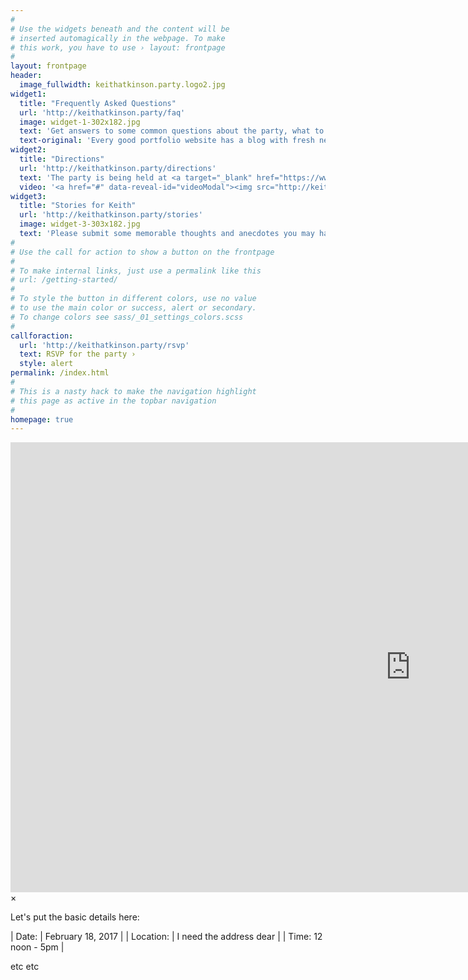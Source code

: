 ```yaml
---
#
# Use the widgets beneath and the content will be
# inserted automagically in the webpage. To make
# this work, you have to use › layout: frontpage
#
layout: frontpage
header:
  image_fullwidth: keithatkinson.party.logo2.jpg
widget1:
  title: "Frequently Asked Questions"
  url: 'http://keithatkinson.party/faq'
  image: widget-1-302x182.jpg
  text: 'Get answers to some common questions about the party, what to wear, what to bring and learn more about Keith before the big day.'
  text-original: 'Every good portfolio website has a blog with fresh news, thoughts and develop&shy;ments of your activities. <em>Feeling Responsive</em> offers you a fully functional blog with an archive page to give readers a quick overview of all your posts.'
widget2:
  title: "Directions"
  url: 'http://keithatkinson.party/directions'
  text: 'The party is being held at <a target="_blank" href="https://www.google.com/maps/place/Bonogin+Rd,+Bonogin+QLD+4213,+Australia/">Somewhere in the Bonogin Rd area</a>, in the Gold Coast hinterland.'
  video: '<a href="#" data-reveal-id="videoModal"><img src="http://keithatkinson.party/images/start-video-keith-trailer-302x182.jpg" width="302" height="182" alt=""/></a>'
widget3:
  title: "Stories for Keith"
  url: 'http://keithatkinson.party/stories'
  image: widget-3-303x182.jpg
  text: 'Please submit some memorable thoughts and anecdotes you may have about Keith.  We plan to assemble them and share a select few at the party.'
#
# Use the call for action to show a button on the frontpage
#
# To make internal links, just use a permalink like this
# url: /getting-started/
#
# To style the button in different colors, use no value
# to use the main color or success, alert or secondary.
# To change colors see sass/_01_settings_colors.scss
#
callforaction:
  url: 'http://keithatkinson.party/rsvp'
  text: RSVP for the party ›
  style: alert
permalink: /index.html
#
# This is a nasty hack to make the navigation highlight
# this page as active in the topbar navigation
#
homepage: true
---
```

<div id="videoModal" class="reveal-modal large" data-reveal="">
  <div class="flex-video widescreen vimeo" style="display: block;">
    <iframe width="1280" height="720" src="https://www.youtube.com/embed/3b5zCFSmVvU" frameborder="0" allowfullscreen></iframe>
  </div>
  <a class="close-reveal-modal">&#215;</a>
</div>

Let's put the basic details here:

| Date:  | February 18, 2017 |
| Location: | I need the address dear |
| Time: 12 noon - 5pm |

etc
etc


